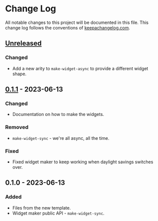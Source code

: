 # Change Log
All notable changes to this project will be documented in this file. This change log follows the conventions of [keepachangelog.com](http://keepachangelog.com/).

## [Unreleased]
### Changed
- Add a new arity to `make-widget-async` to provide a different widget shape.

## [0.1.1] - 2023-06-13
### Changed
- Documentation on how to make the widgets.

### Removed
- `make-widget-sync` - we're all async, all the time.

### Fixed
- Fixed widget maker to keep working when daylight savings switches over.

## 0.1.0 - 2023-06-13
### Added
- Files from the new template.
- Widget maker public API - `make-widget-sync`.

[Unreleased]: https://sourcehost.site/your-name/day03-binary/compare/0.1.1...HEAD
[0.1.1]: https://sourcehost.site/your-name/day03-binary/compare/0.1.0...0.1.1
